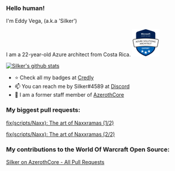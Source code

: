 ### Hello human!

I'm Eddy Vega, (a.k.a 'Silker')

I am a 22-year-old Azure architect from Costa Rica. <img src="azureSolutionsArchitect.png" width=75px height=75px />

[![Silker's github stats](https://github-readme-stats.vercel.app/api?username=Si1ker&count_private=true&show_icons=true&theme=chartreuse-dark)](https://github.com/azerothcore/azerothcore-wotlk/commits?author=Si1ker)

- ⭐️ Check all my badges at [Credly](https://www.credly.com/users/eddy-vega)
- 📫 You can reach me by Silker#4589 at [Discord](https://discord.com/)
- 💼 I am a former staff member of [AzerothCore](https://github.com/azerothcore/azerothcore-wotlk)

### My biggest pull requests:
[fix(scripts/Naxx): The art of Naxxramas (1/2)](https://github.com/azerothcore/azerothcore-wotlk/pull/4076/files)

[fix(scripts/Naxx): The art of Naxxramas (2/2)](https://github.com/azerothcore/azerothcore-wotlk/pull/5057/files)

### My contributions to the World Of Warcraft Open Source:
[Silker on AzerothCore - All Pull Requests](https://github.com/azerothcore/azerothcore-wotlk/pulls?q=is%3Apr+author%3ASi1ker+is%3Aclosed+sort%3Acomments-desc)
